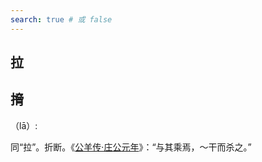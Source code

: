 ```yaml
---
search: true # 或 false
---
```


## 拉

## 搚

（lā）:

同“拉”。折断。《[公羊传·庄公元年](https://baike.baidu.com/item/%E5%85%AC%E7%BE%8A%E4%BC%A0/685689?fr=ge_ala)》：“与其乘焉，～干而杀之。”